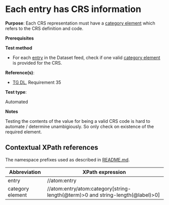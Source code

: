 # Each entry has CRS information

**Purpose**: Each CRS representation must have a [category element](#category) which refers to the CRS definition and code.

**Prerequisites**

**Test method**

* For each [entry](#entry) in the Dataset feed, check if one valid [category element](#category) is provided for the CRS.

**Reference(s)**:

* [TG DL](./README.md#ref_TG_DL), Requirement 35

**Test type**:

Automated

**Notes**

Testing the contents of the value for being a valid CRS code is hard to automate / determine unambigiously. So only check on existence of the required element.

## Contextual XPath references

The namespace prefixes used as described in [README.md](./README.md#namespaces).

Abbreviation                                               |  XPath expression
---------------------------------------------------------- | -------------------------------------------------------------------------
entry <a name="entry"></a> | //atom:entry
category element <a name="category"></a> | //atom:entry/atom:category[string-length(@term)>0 and string-length(@label)>0]
